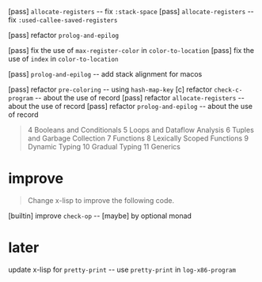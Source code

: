 [pass] `allocate-registers` -- fix `:stack-space`
[pass] `allocate-registers` -- fix `:used-callee-saved-registers`

[pass] refactor `prolog-and-epilog`

[pass] fix the use of `max-register-color` in `color-to-location`
[pass] fix the use of `index` in `color-to-location`

[pass] `prolog-and-epilog` -- add stack alignment for macos

[pass] refactor `pre-coloring` -- using `hash-map-key`
[c] refactor `check-c-program` -- about the use of record
[pass] refactor `allocate-registers` -- about the use of record
[pass] refactor `prolog-and-epilog` -- about the use of record

> 4 Booleans and Conditionals
> 5 Loops and Dataflow Analysis
> 6 Tuples and Garbage Collection
> 7 Functions
> 8 Lexically Scoped Functions
> 9 Dynamic Typing
> 10 Gradual Typing
> 11 Generics

# improve

> Change x-lisp to improve the following code.

[builtin] improve `check-op` -- [maybe] by optional monad

# later

update x-lisp for `pretty-print` -- use `pretty-print` in `log-x86-program`

